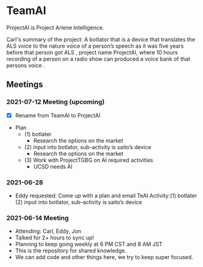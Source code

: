 # TeamAI
ProjectAI is Project Arlene Intelligence.

Carl's summary of the project: A botlator that is a device that translates the ALS voice to the nature voice of a person’s speech as it was five years before that person got ALS , project name ProjectAI, where 10 hours recording of a person on a radio show can produced a voice bank of that persons voice .


## Meetings

### 2021-07-12 Meeting (upcoming)

- [x] Rename from TeamAI to ProjectAI
- Plan
  - (1) botlater 
    - Research the options on the market 
  - (2) input into botlator, sub-activity is saito’s device
    - Research the options on the market
  - (3) Work with ProjectTGBG on AI required activities
    - UCSD needs AI

### 2021-06-28 

- Eddy requested: Come up with a plan and email TeAI Activity:(1) botlater (2) input into botlator, sub-activity is saito’s device


### 2021-06-14 Meeting

- Attending: Carl, Eddy, Jon
- Talked for 2+ hours to sync up!
- Planning to keep going weekly at 6 PM CST and 8 AM JST
- This is the repository for shared knowledge.
- We can add code and other things here, we try to keep super focused.
